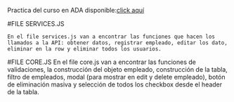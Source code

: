 Practica del curso en ADA disponible:[click aquí](https://griseldadelio.github.io/trabajoPracticoJs/)

#FILE SERVICES.JS

    En el file services.js van a encontrar las funciones que hacen los llamados a la API: obtener datos, registrar empleado, editar los dato, eliminar en la row y eliminar todos los usuarios.

#FILE CORE.JS
    En el file core.js van a encontrar las funciones de validaciones, la construcción del objeto empleado, construcción de la tabla, filtro de empleados, modal (para mostrar en edit y delete empleado), botón de eliminación masiva y selección de todos los checkbox desde el header de la tabla.